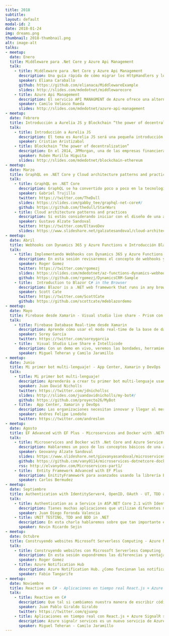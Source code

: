 ```yaml
---
title: 2018
subtitle: 
layout: default
modal-id: 2
date: 2018-01-24
img: dreams.png
thumbnail: 2018-thumbnail.png
alt: image-alt
talks:
- meetup: 
  date: Enero
  title: Middleware para .Net Core y Azure Api Management
  talk:
    - title: Middleware para .Net Core y Azure Api Management
      description: Una guía rápida de cómo migrar los HttpHandlers y los HttpModules al middleware de .NET Core
      speaker: Eliana Caraballo
      github: https://github.com/elianaca/MiddlewareExample
      slides: http://slides.com/mdedotnet/middlewarecore
    - title: Azure Api Management
      description: El servicio API MANAGMENT de Azure ofrece una alternativa muy útil para la gestión y administración de una API, funciona como un proxy que evita que se tenga que crear toda la infraestructura y el código que controla la autenticación, autorización, csantidad de request por usuario, cuotas, ancho de banda y reglas particulares a ciertos usuarios, en lugar de eso el desarrollador solo se debe preocupar por crear el CRUD y hospedarlo en algún lugar del mundo, este servicio de Azure se encarga del resto.
      speaker: Camilo Velasco Rueda
      slides: http://slides.com/mdedotnet/azure-api-management
- meetup: 
  date: Febrero
  title: Introducción a Aurelia JS y Blockchain “the power of decentralization”
  talk:
    - title: Introducción a Aurelia JS
      description: El tema es Aurelia JS será una pequeña introducción de un framework que lleva muy poco tiempo pero ha cogido mucha fuerza por las facilidades que brinda en el desarrollo. Explicaré por qué las personas que no lo conocen lo tienen como opción al momento de hacer aplicaciones sean web o móviles. Para terminar daré indicaciones de cómo deben empezar a trabajar con este framework usando Visual studio 2017.
      speaker: Cristian Aristizabal
    - title: Blockchain “the power of decentralization”
      description: En el 2014, JPMorgan, una de las empresas financieras más grande de Estados Unidos, puso en riesgo datos sensible de más de 76 millones de hogares. En el mismo año el servicio iCloud de Apple sufrió un ataque en el que fotografías altamente sensibles fueron extraídas y utilizadas para chantajear a varias celebridades. En el 2016, el banco de Bangladesh sufrió un ataque cibernético en el que se robaron 81 millones de dólares.
      speaker: Rubén Murillo Higuita
      slides: http://slides.com/mdedotnet/blockchain-ethereum
- meetup: 
  date: Marzo
  title: GraphQL en .NET Core y Cloud architecture patterns and practices
  talk:
    - title: GraphQL en .NET Core
      description: GraphQL se ha convertido poco a poco en la tecnología de mayor expansión para la comunicación con servicios de información, y para muchas personas es la evolución de REST.
      speaker: Gabriel Trujillo
      twitter: https://twitter.com/TheDull
      slides: https://slides.com/gabby_tee/graphql-net-core#/
      github: https://github.com/thedull/StarWars
    - title: Cloud architecture patterns and practices
      description: Si estás considerando iniciar con el diseño de una arquitectura en la nube, bien sea para soportar un nuevo sistema o migrar uno existente, existen importantes aspectos que debes tener en cuenta a la hora de hacerlo. En este espacio hablaremos sobre estilos de arquitectura, patrones, consideraciones de diseño y buenas prácticas pensadas para la nube, entre las cuales podremos compartir experiencias al respecto enfocadas principalmente en Microsoft Azure.
      speaker: Gustavo Alzate Sandoval
      twitter: https://twitter.com/EltavoDev
      slides: https://www.slideshare.net/galzatesandoval/cloud-architecture-patterns-and-pratices
- meetup: 
  date: Abril
  title: Webhooks con Dynamics 365 y Azure Functions e Introducción Blazor C# en Browser
  talk:
    - title: Implementando Webhooks con Dynamics 365 y Azure Functions 
      description: En esta sesión revisaremos el concepto de webhooks y su aplicación en desarrollo de software. Luego hablaremos un poco de la plataforma Dynamics 365 y su modelo de extensibilidad, para finalmente usar una de las nuevas características que nos permitirá responder a eventos lanzados desde la plataforma usando Webhooks con Azure functions
      speaker: Roger Gomez
      twitter: https://twitter.com/rgomezj
      slides: https://slides.com/mdedotnet/az-functions-dynamics-webhooks
      github: https://github.com/rgomezj/DynamicsCRM-Sample
    - title:  Introduction to Blazor C# in the Browser
      description: Blazor is a .NET web framework that runs in any browser. You author Blazor apps using C#/Razor and HTML. Blazor uses only the latest web standards. No plugins or transpilation needed. It runs in the browser on a real .NET runtime (Mono) implemented in WebAssembly that executes normal .NET assemblies. It works in older browsers too by falling back to an asm.js based .NET runtime.
      speaker: Scott Cate 
      twitter: https://twitter.com/ScottCate
      github: https://github.com/scottcate/mdeblazordemo
- meetup: 
  date: Mayo
  title: Firebase desde Xamarin - Visual studio live share - Prism con Xamarin
  talk:
    - title: Firebase Database Real-time desde Xamarin
      description: Aprende cómo usar el modo real-time de la base de datos de Firebase desde Xamarin Android y Xamarin iOS, en una aplicación Xamarin Forms.
      speaker: Sorey Garcia  
      twitter: https://twitter.com/soreygarcia
    - title:  Visual Studio Live Share e Intellicode
      description: Con un demo en vivo, veremos las bondades, herramientas y utilidades que ofrece Visual Studio Live Share e Intellicode que salieron al público en una versión preview en el Microsoft Build.
      speaker: Miguel Teheran y Camilo Jaramillo
- meetup: 
  date: Junio
  title: Mi primer bot multi-lenguaje! - App Center, Xamarin y DevOps
  talk:
    - title: Mi primer bot multi-lenguaje!
      description: Aprenderás a crear tu primer bot multi-lenguaje usando todos los servicios que nos brinda Azure para construir aplicaciones inteligentes que logren brindar una excelente experiencia a nuestros usuarios.
      speaker: Juan David Nicholls 
      twitter: https://twitter.com/jdnichollsc
      slides: http://slides.com/juandavidnicholls/my-bot#/
      github: https://github.com/proyecto26/MyBot
    - title:  App Center, Xamarin y DevOps
      description: Las organizaciones necesitan innovar y llegar al mercado más rápido, por eso, en esta charla conocerás como el App Center nos ayuda a configurar todo lo necesario para desarrollar, implementar y monitorear nuestra aplicación de forma rápida y en pocos pasos.
      speaker: Andres Felipe Londoño 
      twitter: https://twitter.com/andreslon
- meetup: 
  date: Agosto
  title: EF Advanced with EF Plus - Microservices and Docker with .NETCore and Azure SF
  talk:
    - title: Microservices and Docker with .Net Core and Azure Service Fabric
      description: Hablaremos un poco de los conceptos básicos de una arquitectura basada en Microservicios y cómo podemos implementarla usando .Net Core, Docker y Azure Service Fabric, entre otras tecnologías que nos ofrece Microsoft Azure. Además plantearemos un ejemplo práctico para ver nuestra arquitectura en acción!
      speaker: Geovanny Alzate Sandoval
      slides: https://www.slideshare.net/giovanyasandoval/microservices-docker-ddd-cqrs
      github: https://github.com/vany0114/microservices-dotnetcore-docker-servicefabric
      rss: http://elvanydev.com/Microservices-part1/
    - title:  Entity Framework Advanced with EF Plus
      description: EnitityFramework para avanzados usando la librería EF Plus. Resolveremos problemas comunes cuando empezamos a usar EF a fondo sin tener que escribir extensas líneas de codigo.
      speaker: Carlos Bermudez
- meetup: 
  date: Septiembre
  title: Authentication with IdentityServer4, OpenID, OAuth - UT, TDD and BDD in .NET
  talk:
    - title: Authentication as a Service in ASP.NET Core 2.1 with IdentityServer4, OpenID Connect, and OAuth 2.0
      description: Tienes muchas aplicaciones que utilizan diferentes mecanismos de autenticación? es complicado la mantenibilidad por duplicidad en el código relacionado con autenticación y autorización?. En esta charla discutiremos la importancia de tener un provedor de identidad centralizado en el desarrollo de aplicaciones modernas y como frameworks como IdentityServer4 nos ayudan a implementarlo siguiendo los estandares OpenId connect y OAuth2
      speaker: Juan Diego Foronda Valencia
    - title: UNIT TESTING, TDD and BDD in .NET
      description: En esta charla hablaremos sobre que tan importante es para los proyectos aplicar testing y como es la correcta forma de usarlo usando librerias, frameworks y drivers como, Visual Studio Test Tool, Moq, NSubstitute, FakeItEasy, NUnit and Selenium.
      speaker: Kevin Ricardo Sejin
- meetup: 
  date: Octubre
  title: Construyendo websites Microsoft Serverless Computing - Azure Notification Hub
  talk:
    - title: Construyendo websites con Microsoft Serverless Computing
      description: En esta sesión expondremos las diferencias y ventajas de Microsoft Serverless Computing vs PaaS. Luego veremos como crear sitios web usando Azure Storage para los components de Front End y Azure functions para las APIs que accede nuestro sitio web
      speaker: Roger Gomez
    - title: Azure Notification Hub
      description: Azure Notification Hub. ¿Como funcionan las notificaciones?, ¿Como me registro para recibir notificaciones?, ¿Como puedo enviar notificaciones a muchos dispositivos?, ¿Como puedo enviar notificaciones a un usuario especifico?, ¿Como enviar notificaciones sin tener una gran infraestructura? Demo-Android with Firebase.
      speaker: Fabio Tangarife
- meetup: 
  date: Noviembre
  title: Reactive en C# - Aplicaciones en tiempo real React.js + Azure SignalR services
  talk:
    - title: Reactive en C#
      description: Que tal si cambiamos nuestra manera de escribir código y vemos todo como un suceso de eventos al que tenemos que reaccionar? Veremos un escenario (no frontend) en donde podamos aplicar programación reactiva y algunos de sus operadores. Compararemos esto con las otras técnicas de programación asíncrona en C# para sacar conclusiones
      speaker: Juan Pablo Giraldo Giraldo
      twitter: https://twitter.com/qjuanp
    - title: Aplicaciones en tiempo real con React.js + Azure SignalR services 
      description: Azure signalr services es un nuevo servicio de Azure que provee la posibilidad de incorporar real-time a nuestras aplicaciones de manera fácil y escalable. Vamos hacer un análisis de las arquitecturas y el funcionamiento de este servicio asi como codear algunos ejemplos usando como front-end React.js.
      speaker: Miguel Teheran - Camilo Jaramillo
---
```

